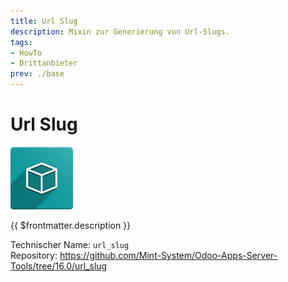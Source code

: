 ```yaml
---
title: Url Slug
description: Mixin zur Generierung von Url-Slugs.   
tags:
- HowTo
- Drittanbieter
prev: ./base
---
```

# Url Slug
![icon_oms_box](attachments/icon_oms_box.png)

{{ $frontmatter.description }}

Technischer Name: `url_slug`\
Repository: <https://github.com/Mint-System/Odoo-Apps-Server-Tools/tree/16.0/url_slug>
